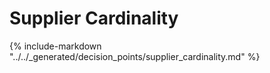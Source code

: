 # Supplier Cardinality

{% include-markdown "../../_generated/decision_points/supplier_cardinality.md" %}
